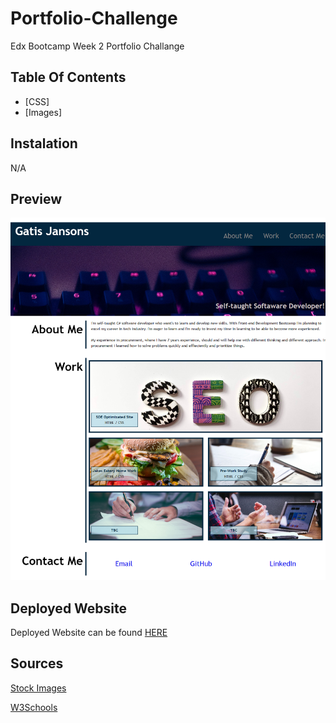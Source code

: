 # Portfolio-Challenge

Edx Bootcamp Week 2 Portfolio Challange

## Table Of Contents

- [CSS]
- [Images]

## Instalation

N/A

## Preview

![Image](Images/Screenshot.png)

## Deployed Website

Deployed Website can be found [HERE](https://rexactor.github.io/Portfolio-Challenge/)

## Sources

[Stock Images](https://unsplash.com)

[W3Schools](www.w3schools.com)
